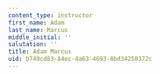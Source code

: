 ```yaml
---
content_type: instructor
first_name: Adam
last_name: Marcus
middle_initial: ''
salutation: ''
title: Adam Marcus
uid: b749cd83-84ec-4a63-4693-8bd34258372c
---
```

